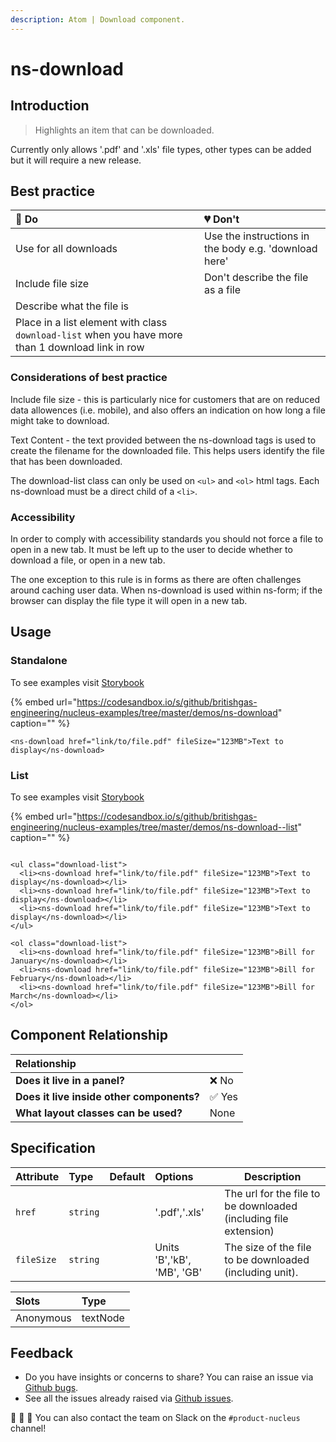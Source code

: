 ```yaml
---
description: Atom | Download component.
---
```


# ns-download

## Introduction

> Highlights an item that can be downloaded.

Currently only allows '.pdf' and '.xls' file types, other types can be added but it will require a new release.

## Best practice

| 💚 Do | 💔 Don't |
| :---  | :---  |
| Use for all downloads | Use the instructions in the body e.g. 'download here'|
| Include file size | Don't describe the file as a file |
| Describe what the file is |  |
| Place in a list element with class `download-list` when you have more than 1 download link in row|  |

### Considerations of best practice

Include file size - this is particularly nice for customers that are on reduced data allowences (i.e. mobile), and also offers an indication on how long a file might take to download.

Text Content - the text provided between the ns-download tags is used to create the filename for the downloaded file. This helps users identify the file that has been downloaded.

The download-list class can only be used on `<ul>` and `<ol>` html tags. Each ns-download must be a direct child of a `<li>`.

### Accessibility

In order to comply with accessibility standards you should not force a file to open in a new tab. It must be left up to the user to decide whether to download a file, or open in a new tab.

The one exception to this rule is in forms as there are often challenges around caching user data. When ns-download is used within ns-form; if the browser can display the file type it will open in a new tab.

## Usage

### Standalone

To see examples visit [Storybook](https://britishgas.co.uk/nucleus/demo/index.html?path=/story/ns-download--standard)

{% embed url="https://codesandbox.io/s/github/britishgas-engineering/nucleus-examples/tree/master/demos/ns-download" caption="" %}

```markup
<ns-download href="link/to/file.pdf" fileSize="123MB">Text to display</ns-download>
```
### List

To see examples visit [Storybook](https://britishgas.co.uk/nucleus/demo/index.html?path=/story/ns-download--list)

{% embed url="https://codesandbox.io/s/github/britishgas-engineering/nucleus-examples/tree/master/demos/ns-download--list" caption="" %}

```markup

<ul class="download-list">
  <li><ns-download href="link/to/file.pdf" fileSize="123MB">Text to display</ns-download></li>
  <li><ns-download href="link/to/file.pdf" fileSize="123MB">Text to display</ns-download></li>
  <li><ns-download href="link/to/file.pdf" fileSize="123MB">Text to display</ns-download></li>
</ul>

<ol class="download-list">
  <li><ns-download href="link/to/file.pdf" fileSize="123MB">Bill for January</ns-download></li>
  <li><ns-download href="link/to/file.pdf" fileSize="123MB">Bill for February</ns-download></li>
  <li><ns-download href="link/to/file.pdf" fileSize="123MB">Bill for March</ns-download></li>
</ol>
```

## Component Relationship

| **Relationship**|  |
| :---  | :--- |
| **Does it live in a panel?** | ❌ No |
| **Does it live inside other components?** | ✅ Yes |
| **What layout classes can be used?** | None |

## Specification

| Attribute | Type | Default | Options | Description |
| :--- | :--- | :--- | :--- |-------------|
| `href` | `string` | | '.pdf','.xls' | The url for the file to be downloaded (including file extension) |
| `fileSize` | `string` | | Units 'B','kB', 'MB', 'GB' | The size of the file to be downloaded (including unit).|

| Slots | Type |
| :--- | :--- |
| Anonymous | textNode |

## Feedback

* Do you have insights or concerns to share? You can raise an issue via [Github bugs](https://github.com/ConnectedHomes/nucleus/issues/new?assignees=&labels=Bug&template=a--bug-report.md&title=[bug]%20[ns-download]).
* See all the issues already raised via [Github issues](https://github.com/connectedHomes/nucleus/issues?utf8=%E2%9C%93&q=is%3Aopen+is%3Aissue+label%3ABug+[ns-download]).

💩 🎉 🦄 You can also contact the team on Slack on the `#product-nucleus` channel!
